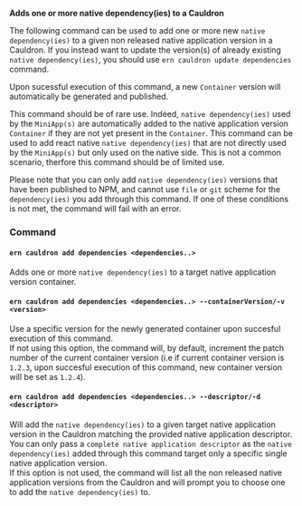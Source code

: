 **Adds one or more native dependency(ies) to a Cauldron**

The following command can be used to add one or more new `native dependency(ies)` to a given non released native application version in a Cauldron. If you instead want to update the version(s) of already existing `native dependency(ies)`, you should use `ern cauldron update dependencies` command.

Upon sucessful execution of this command, a new `Container` version will automatically be generated and published.  

This command should be of rare use. Indeed, `native dependency(ies)` used by the `MiniApp(s)` are automatically added to the native application version `Container` if they are not yet present in the `Container`. This command can be used to add react native `native dependency(ies)` that are not directly used by the `MiniApp(s)` but only used on the native side. This is not a common scenario, therfore this command should be of limited use.

Please note that you can only add `native dependency(ies)` versions that have been published to NPM, and cannot use `file` or `git` scheme for the `dependency(ies)` you add through this command. If one of these conditions is not met, the command will fail with an error.

### Command

#### `ern cauldron add dependencies <dependencies..>`

Adds one or more `native dependency(ies)` to a target native application version container. 

#### `ern cauldron add dependencies <dependencies..> --containerVersion/-v <version>`

Use a specific version for the newly generated container upon succesful execution of this command.  
If not using this option, the command will, by default, increment the patch number of the current container version (i.e if current container version is `1.2.3`, upon succesful execution of this command, new container version will be set as `1.2.4`).

#### `ern cauldron add dependencies <dependencies..> --descriptor/-d <descriptor>`

Will add the `native dependency(ies)` to a given target native application version in the Cauldron matching the provided native application descriptor. You can only pass a `complete native application descriptor` as the `native dependency(ies)` added through this command target only a specific single native application version.  
If this option is not used, the command will list all the non released native application versions from the Cauldron and will prompt you to choose one to add the `native dependency(ies)` to.

